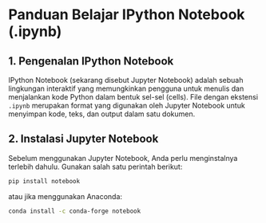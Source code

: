 # Panduan Belajar IPython Notebook (.ipynb)

## 1. Pengenalan IPython Notebook
IPython Notebook (sekarang disebut Jupyter Notebook) adalah sebuah lingkungan interaktif yang memungkinkan pengguna untuk menulis dan menjalankan kode Python dalam bentuk sel-sel (cells). File dengan ekstensi `.ipynb` merupakan format yang digunakan oleh Jupyter Notebook untuk menyimpan kode, teks, dan output dalam satu dokumen.

## 2. Instalasi Jupyter Notebook
Sebelum menggunakan Jupyter Notebook, Anda perlu menginstalnya terlebih dahulu. Gunakan salah satu perintah berikut:

```bash
pip install notebook
```
atau jika menggunakan Anaconda:
```bash
conda install -c conda-forge notebook
```
